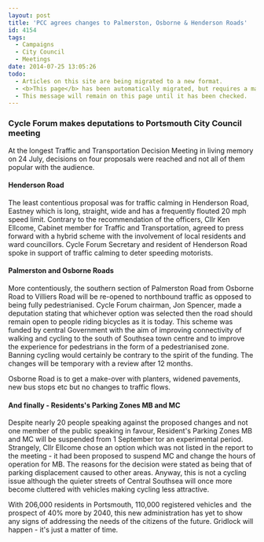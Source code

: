 ```yaml
---
layout: post
title: 'PCC agrees changes to Palmerston, Osborne & Henderson Roads'
id: 4154
tags:
  - Campaigns
  - City Council
  - Meetings
date: 2014-07-25 13:05:26
todo:
  - Articles on this site are being migrated to a new format.
  - <b>This page</b> has been automatically migrated, but requires a manual check-&amp;-tune to ensure the format and links all work as expected.
  - This message will remain on this page until it has been checked.
---
```


### **Cycle Forum makes deputations to Portsmouth City Council meeting**

At the longest Traffic and Transportation Decision Meeting in living memory on 24 July, decisions on four proposals were reached and not all of them popular with the audience.

#### Henderson Road

The least contentious proposal was for traffic calming in Henderson Road, Eastney which is long, straight, wide and has a frequently flouted 20 mph speed limit. Contrary to the recommendation of the officers, Cllr Ken Ellcome, Cabinet member for Traffic and Transportation, agreed to press forward with a hybrid scheme with the involvement of local residents and ward councillors. Cycle Forum Secretary and resident of Henderson Road spoke in support of traffic calming to deter speeding motorists.

#### Palmerston and Osborne Roads

More contentiously, the southern section of Palmerston Road from Osborne Road to Villiers Road will be re-opened to northbound traffic as opposed to being fully pedestrianised. Cycle Forum chairman, Jon Spencer, made a deputation stating that whichever option was selected then the road should remain open to people riding bicycles as it is today. This scheme was funded by central Government with the aim of improving connectivity of walking and cycling to the south of Southsea town centre and to improve the experience for pedestrians in the form of a pedestrianised zone. Banning cycling would certainly be contrary to the spirit of the funding. The changes will be temporary with a review after 12 months.

Osborne Road is to get a make-over with planters, widened pavements, new bus stops etc but no changes to traffic flows.

#### And finally - Residents's Parking Zones MB and MC

Despite nearly 20 people speaking against the proposed changes and not one member of the public speaking in favour, Resident's Parking Zones MB and MC will be suspended from 1 September tor an experimental period. Strangely, Cllr Ellcome chose an option which was not listed in the report to the meeting - it had been proposed to suspend MC and change the hours of operation for MB. The reasons for the decision were stated as being that of parking displacement caused to other areas. Anyway, this is not a cycling issue although the quieter streets of Central Southsea will once more become cluttered with vehicles making cycling less attractive.

With 206,000 residents in Portsmouth, 110,000 registered vehicles and  the prospect of 40% more by 2040, this new administration has yet to show any signs of addressing the needs of the citizens of the future. Gridlock will happen - it's just a matter of time.